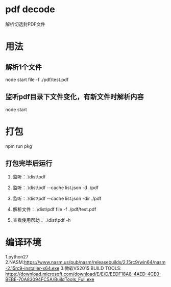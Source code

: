 # pdf decode

解析切选封PDF文件

# 用法

## 解析1个文件
node start file -f ./pdf/test.pdf

## 监听pdf目录下文件变化，有新文件时解析内容

node start

# 打包
npm run pkg

## 打包完毕后运行 

1. 监听：.\dist\pdf

1. 监听：.\dist\pdf --cache list.json -d ./pdf

1. 监听：.\dist\pdf --cache list.json -dir ./pdf

2. 解析文件：.\dist\pdf file -f ./pdf/test.pdf

3. 查看使用帮助： .\dist\pdf -h


# 编译环境

1.python27
2.NASM:https://www.nasm.us/pub/nasm/releasebuilds/2.15rc9/win64/nasm-2.15rc9-installer-x64.exe 
3.微软VS2015 BUILD TOOLS: https://download.microsoft.com/download/E/E/D/EEDF18A8-4AED-4CE0-BEBE-70A83094FC5A/BuildTools_Full.exe

